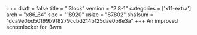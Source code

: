 +++
draft = false
title = "i3lock"
version = "2.8-1"
categories = ['x11-extra']
arch = "x86_64"
size = "18920"
usize = "87802"
sha1sum = "dca9e0bd50199b918279ccbd214bf25dae0b8e3a"
+++
An improved screenlocker for i3wm